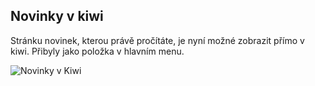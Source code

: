 ﻿---
categories: [kiwi]
layout: kiwi
---
## Novinky v kiwi
Stránku novinek, kterou právě pročítáte, je nyní možné zobrazit přímo v kiwi. Přibyly jako položka v hlavním menu.

![Novinky v Kiwi]({{site.url}}/data/novinkaonovinkach.PNG "Novinky v Kiwi")